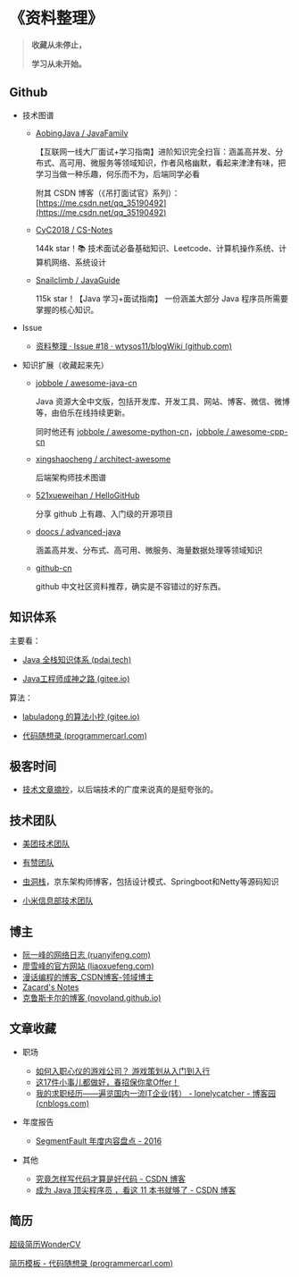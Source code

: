 # 《资料整理》



> **收藏从未停止，**
>
> **学习从未开始。**



## Github

- 技术图谱

  - [AobingJava / JavaFamily](https://github.com/AobingJava/JavaFamily)

    【互联网一线大厂面试+学习指南】进阶知识完全扫盲：涵盖高并发、分布式、高可用、微服务等领域知识，作者风格幽默，看起来津津有味，把学习当做一种乐趣，何乐而不为，后端同学必看

    附其 CSDN 博客（《吊打面试官》系列）：[https://me.csdn.net/qq_35190492](https://me.csdn.net/qq_35190492)

  - [CyC2018 / CS-Notes](https://github.com/CyC2018/CS-Notes)

    144k star！📚 技术面试必备基础知识、Leetcode、计算机操作系统、计算机网络、系统设计

  - [Snailclimb / JavaGuide](https://github.com/Snailclimb/JavaGuide)

    115k star！【Java 学习+面试指南】 一份涵盖大部分 Java 程序员所需要掌握的核心知识。

- Issue

  - [资料整理 · Issue #18 · wtysos11/blogWiki (github.com)](https://github.com/wtysos11/blogWiki/issues/18)

- 知识扩展（收藏起来先）

  - [jobbole / awesome-java-cn](https://github.com/jobbole/awesome-java-cn)

    Java 资源大全中文版，包括开发库、开发工具、网站、博客、微信、微博等，由伯乐在线持续更新。

    同时他还有 [jobbole / awesome-python-cn](https://github.com/jobbole/awesome-python-cn)，[jobbole / awesome-cpp-cn](https://github.com/jobbole/awesome-cpp-cn)

  - [xingshaocheng / architect-awesome](https://github.com/xingshaocheng/architect-awesome)

    后端架构师技术图谱

  - [521xueweihan / HelloGitHub](https://github.com/521xueweihan/HelloGitHub)

    分享 github 上有趣、入门级的开源项目

  - [doocs / advanced-java](https://github.com/doocs/advanced-java)

    涵盖高并发、分布式、高可用、微服务、海量数据处理等领域知识
  
  - [github-cn](https://www.githubs.cn/awesome)
  
    github 中文社区资料推荐，确实是不容错过的好东西。





## 知识体系

主要看：

- [Java 全栈知识体系 (pdai.tech)](https://www.pdai.tech/)

- [Java工程师成神之路 (gitee.io)](http://hollischuang.gitee.io/tobetopjavaer/#/)

算法：

- [labuladong 的算法小抄 (gitee.io)](https://labuladong.gitee.io/algo/)

- [代码随想录 (programmercarl.com)](https://www.programmercarl.com/)





## 极客时间

- [技术文章摘抄](http://learn.lianglianglee.com/)，以后端技术的广度来说真的是挺夸张的。





## 技术团队

- [美团技术团队](https://tech.meituan.com/)

- [有赞团队](https://tech.youzan.com/)

- [虫洞栈](https://bugstack.cn/)，京东架构师博客，包括设计模式、Springboot和Netty等源码知识

- [小米信息部技术团队](https://xiaomi-info.github.io/tags/)





## 博主

- [阮一峰的网络日志 (ruanyifeng.com)](http://www.ruanyifeng.com/blog/)
- [廖雪峰的官方网站 (liaoxuefeng.com)](https://www.liaoxuefeng.com/)
- [漫话编程的博客_CSDN博客-领域博主](https://blog.csdn.net/weixin_43167418?t=1)
- [Zacard's Notes](https://zacard.net/)
- [克鲁斯卡尔的博客 (novoland.github.io)](http://novoland.github.io/index.html)





## 文章收藏

- 职场

  - [如何入职心仪的游戏公司？ 游戏策划从入门到入行](https://www.gameres.com/840718.html)
  - [这17件小事儿都做好，春招保你拿Offer！](https://mp.weixin.qq.com/s/daMfZc0hkoA4bP-gmR32BA)
  - [我的求职经历——遍览国内一流IT企业(转） - lonelycatcher - 博客园 (cnblogs.com)](https://www.cnblogs.com/lonelycatcher/archive/2012/03/10/2388889.html)

- 年度报告

  - [SegmentFault 年度内容盘点 - 2016](https://summary.segmentfault.com/2016/#/)

- 其他

  - [究竟怎样写代码才算是好代码 - CSDN 博客](http://blog.csdn.net/u013970991/article/details/52609083)
  - [成为 Java 顶尖程序员 ，看这 11 本书就够了 - CSDN 博客](https://blog.csdn.net/u012410733/article/details/51869105)





## 简历

[超级简历WonderCV](https://www.wondercv.com/)

[简历模板 - 代码随想录 (programmercarl.com)](https://programmercarl.com/前序/程序员简历.html#简历模板)

